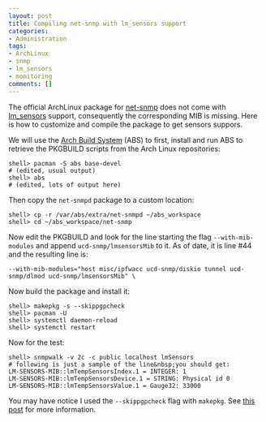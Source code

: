 ```yaml
---
layout: post
title: Compiling net-snmp with lm_sensors support
categories:
- Administration
tags:
- ArchLinux
- snmp
- lm_sensors
- monitoring
comments: []
---
```


The official ArchLinux package for [net-snmp](http://www.net-snmp.org/) does not come with [lm_sensors](http://www.lm-sensors.org/) support, consequently the corresponding MIB is missing. Here is how to customize and compile the package to get sensors suppors.

We will use the [Arch Build System](https://wiki.archlinux.org/index.php/Arch_Build_System) (ABS) to first, install and run ABS to retrieve the PKGBUILD scripts from the Arch Linux repositories:

```shell
shell> pacman -S abs base-devel
# (edited, usual output)
shell> abs
# (edited, lots of output here)
```

Then copy the `net-snmpd` package to a custom location:

```shell
shell> cp -r /var/abs/extra/net-snmpd ~/abs_workspace
shell> cd ~/abs_workspace/net-snmp
```

Now edit the PKGBUILD and look for the line starting the flag `--with-mib-modules` and append `ucd-snmp/lmsensorsMib` to it. As of date, it is line #44 and the resulting line is:

```
--with-mib-modules="host misc/ipfwacc ucd-snmp/diskio tunnel ucd-snmp/dlmod ucd-snmp/lmsensorsMib" \
```

Now build the package and install it:

```shell
shell> makepkg -s --skippgpcheck
shell> pacman -U
shell> systemctl daemon-reload
shell> systemctl restart
```

Now for the test:

```shell
shell> snmpwalk -v 2c -c public localhost lmSensors
# following is just a sample of the line&nbsp;you should get:
LM-SENSORS-MIB::lmTempSensorsIndex.1 = INTEGER: 1
LM-SENSORS-MIB::lmTempSensorsDevice.1 = STRING: Physical id 0
LM-SENSORS-MIB::lmTempSensorsValue.1 = Gauge32: 33000
```

You may have notice I used the `--skippgpcheck` flag with `makepkg`. See [this post](http://allanmcrae.com/2015/01/two-pgp-keyrings-for-package-management-in-arch-linux/) for more information.</p>
